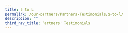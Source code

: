```yaml
---
title: G to L
permalink: /our-partners/Partners-Testimonials/g-to-l/
description: ""
third_nav_title: Partners' Testimonials
---
```

